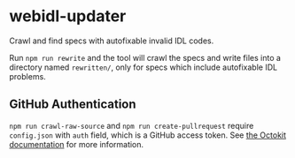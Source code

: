 # webidl-updater
Crawl and find specs with autofixable invalid IDL codes.

Run `npm run rewrite` and the tool will crawl the specs and write files into a
directory named `rewritten/`, only for specs which include autofixable IDL problems.

## GitHub Authentication

`npm run crawl-raw-source` and `npm run create-pullrequest` require
`config.json` with `auth` field, which is a GitHub access token. See
[the Octokit documentation](https://octokit.github.io/rest.js/v18#authentication)
for more information.
